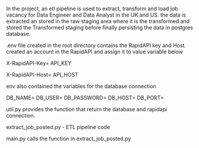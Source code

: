 In the project, an etl pipeline is used to extract, transform and load job vacancy for Data Engineer and Data Analyst in the UK and US.
the data is extracted an stored in the raw staging area where it is the transformed and stored the Transformed staging before finally
persisting the data in postgres database.

.env file created in the root directory contains the RapidAPI key and Host. created an account in the RapidAPI and assign it to value variable below

X-RapidAPI-Key= API_KEY

X-RapidAPI-Host= API_HOST

env also contained the variables for the database connection 

DB_NAME=
DB_USER=
DB_PASSWORD=
DB_HOST=
DB_PORT=


util.py provides the function that return the database and rapidapi connection.

extract_job_posted.py - ETL pipeline code

main.py calls the function in extract_job_posted.py







